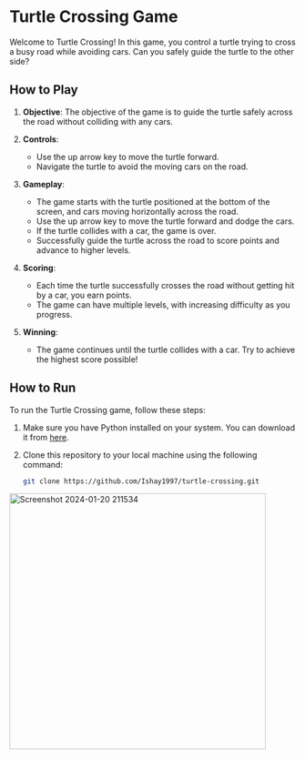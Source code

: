 # Turtle Crossing Game

Welcome to Turtle Crossing! In this game, you control a turtle trying to cross a busy road while avoiding cars. Can you safely guide the turtle to the other side?

## How to Play

1. **Objective**: The objective of the game is to guide the turtle safely across the road without colliding with any cars.

2. **Controls**:
   - Use the up arrow key to move the turtle forward.
   - Navigate the turtle to avoid the moving cars on the road.

3. **Gameplay**:
   - The game starts with the turtle positioned at the bottom of the screen, and cars moving horizontally across the road.
   - Use the up arrow key to move the turtle forward and dodge the cars.
   - If the turtle collides with a car, the game is over.
   - Successfully guide the turtle across the road to score points and advance to higher levels.

4. **Scoring**:
   - Each time the turtle successfully crosses the road without getting hit by a car, you earn points.
   - The game can have multiple levels, with increasing difficulty as you progress.

5. **Winning**:
   - The game continues until the turtle collides with a car. Try to achieve the highest score possible!

## How to Run

To run the Turtle Crossing game, follow these steps:

1. Make sure you have Python installed on your system. You can download it from [here](https://www.python.org/downloads/).

2. Clone this repository to your local machine using the following command:

   ```bash
   git clone https://github.com/Ishay1997/turtle-crossing.git
 <img width="450" alt="Screenshot 2024-01-20 211534" src="Screenshot 2024-02-10 122554.png">

